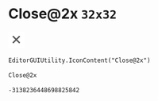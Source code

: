 # Close@2x `32x32`
<img src="/img/Close@2x.png" width=32 height=32>

``` CSharp
EditorGUIUtility.IconContent("Close@2x")
```
```
Close@2x
```
```
-3138236448698825842
```
